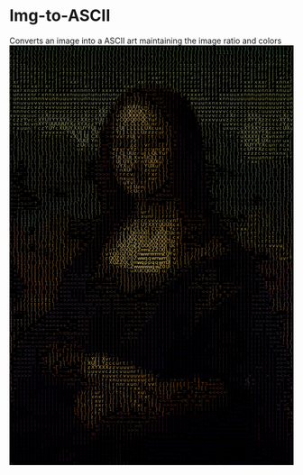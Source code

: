 # Img-to-ASCII
Converts an image into a ASCII art maintaining the image ratio and colors 
![alt text](https://github.com/OliverKTK/Img-to-ASCII/blob/main/monalisa_ascii.png?raw=true)
